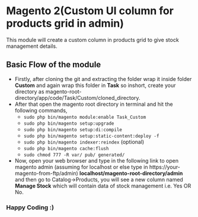 # Magento 2(Custom UI column for products grid in admin)
This module will create a custom column in products grid to give stock management details.
## Basic Flow of the module
- Firstly, after cloning the git and extracting the folder wrap it inside folder **Custom** and again wrap this folder in **Task** so inshort, create your directory as magento-root-directory/app/code/Task/Custom/cloned_directory.
- After that open the magento root directory in terminal and hit the following commands,
  - `sudo php bin/magento module:enable Task_Custom`
  - `sudo php bin/magento setup:upgrade`
  - `sudo php bin/magento setup:di:compile`
  - `sudo php bin/magento setup:static-content:deploy -f`
  - `sudo php bin/magento indexer:reindex` (optional)
  - `sudo php bin/magento cache:flush`
  - `sudo chmod 777 -R var/ pub/ generated/`
- Now, open your web browser and type in the following link to open magento admin (assuming for localhost or else type in https://your-magento-from-ftp/admin) **localhost/magento-root-directory/admin** and then go to Catalog->Products, you will see a new column named **Manage Stock** which will contain data of stock management i.e. Yes OR No.
### Happy Coding :)


